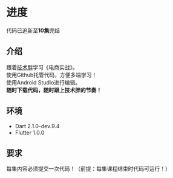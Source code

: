 # 进度
代码已追新至**10集**完结  

## 介绍
跟着[技术胖](https://jspang.com/)学习《电商实战》。  
使用Github托管代码，方便多端学习！  
使用Android Studio进行编辑。  
**随时下载代码，随时跟上技术胖的节奏！**  

## 环境
- Dart 2.1.0-dev.9.4  
- Flutter 1.0.0  

## 要求
每集内容必须提交一次代码！（前提：每集课程结束时代码可运行！）  

